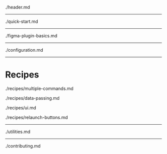 ./header.md

---

./quick-start.md

---

./figma-plugin-basics.md

---

./configuration.md

---

# Recipes

./recipes/multiple-commands.md

./recipes/data-passing.md

./recipes/ui.md

./recipes/relaunch-buttons.md

---

./utilities.md

---

./contributing.md
